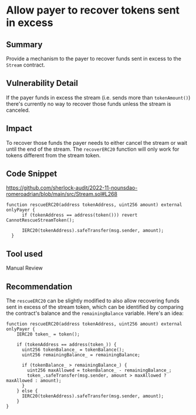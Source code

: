 # Allow payer to recover tokens sent in excess

## Summary

Provide a mechanism to the payer to recover funds sent in excess to the `Stream` contract.

## Vulnerability Detail

If the payer funds in excess the stream (i.e. sends more than `tokenAmount()`) there's currently no way to recover those funds unless the stream is canceled. 

## Impact

To recover those funds the payer needs to either cancel the stream or wait until the end of the stream. The `recoverERC20` function will only work for tokens different from the stream token.

## Code Snippet

https://github.com/sherlock-audit/2022-11-nounsdao-romeroadrian/blob/main/src/Stream.sol#L268

```solidity
function rescueERC20(address tokenAddress, uint256 amount) external onlyPayer {
      if (tokenAddress == address(token())) revert CannotRescueStreamToken();

      IERC20(tokenAddress).safeTransfer(msg.sender, amount);
  }
```

## Tool used

Manual Review

## Recommendation

The `rescueERC20` can be slightly modified to also allow recovering funds sent in excess of the stream token, which can be identified by comparing the contract's balance and the `remainingBalance` variable. Here's an idea:

```solidity
function rescueERC20(address tokenAddress, uint256 amount) external onlyPayer {
    IERC20 token_ = token();

    if (tokenAddress == address(token_)) {
      uint256 tokenBalance_ = tokenBalance();
      uint256 remainingBalance_ = remainingBalance;
      
      if (tokenBalance_ > remainingBalance_) {
        uint256 maxAllowed = tokenBalance_ - remainingBalance_;
        token_.safeTransfer(msg.sender, amount > maxAllowed ? maxAllowed : amount);
      }
    } else {
      IERC20(tokenAddress).safeTransfer(msg.sender, amount);
    }
}
```
